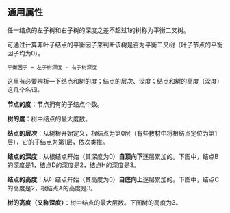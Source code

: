 ## 通用属性

任一结点的左子树和右子树的深度之差不超过1的树称为平衡二叉树。

可通过计算非叶子结点的平衡因子来判断该树是否为平衡二叉树（叶子节点的平衡因子均为0）。

```
平衡因子 = 左子树深度 - 右子树深度
```

这里有必要辨析一下结点和树的度；结点的层次、深度；结点和树的高度（深度）这几个名词。

**节点的度**：节点拥有的子结点个数。

**树的度**：树中结点的最大度数。

**结点的层次**：从树根开始定义，根结点为第0层（有些教材中将根结点定位为第1层），它的子结点为第1层，依次类推。

**结点的深度**：从根结点开始（其深度为0）**自顶向下**逐层累加的。下图中，结点B的深度是1，结点D的深度是2，结点H的深度是3。

**结点的高度**：从叶结点开始（其高度为0）**自底向上**逐层累加的。下图中，结点C的高度是2，根结点A的高度是3。

**树的高度（又称深度）**：树中结点的最大层数。下图树的高度为3。